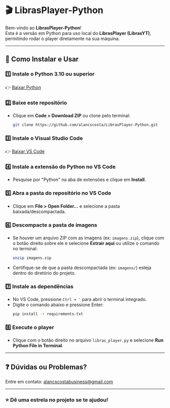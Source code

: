 # 🎬 LibrasPlayer-Python

Bem-vindo ao **LibrasPlayer-Python**!  
Esta é a versão em Python para uso local do **LibrasPlayer (LibrasYT)**, permitindo rodar o player diretamente na sua máquina.

---

## 🚀 Como Instalar e Usar

### 1️⃣ Instale o Python 3.10 ou superior  
👉 [Baixar Python](https://www.python.org/downloads/)

### 2️⃣ Baixe este repositório  
- Clique em **Code > Download ZIP** ou clone pelo terminal:
  ```bash
  git clone https://github.com/alancscosta/LibrasPlayer-Python.git
  ```

### 3️⃣ Instale o Visual Studio Code  
👉 [Baixar VS Code](https://code.visualstudio.com/)

### 4️⃣ Instale a extensão do Python no VS Code  
- Pesquise por "Python" na aba de extensões e clique em **Install**.

### 5️⃣ Abra a pasta do repositório no VS Code  
- Clique em **File > Open Folder...** e selecione a pasta baixada/descompactada.

### 6️⃣ Descompacte a pasta de imagens  
- Se houver um arquivo ZIP com as imagens (ex: `imagens.zip`), clique com o botão direito sobre ele e selecione **Extrair aqui** ou utilize o comando no terminal:
  ```bash
  unzip imagens.zip
  ```
- Certifique-se de que a pasta descompactada (ex: `imagens/`) esteja dentro do diretório do projeto.

### 7️⃣ Instale as dependências  
- No VS Code, pressione `Ctrl + '` para abrir o terminal integrado.
- Digite o comando abaixo e pressione Enter:
  ```bash
  pip install -r requirements.txt
  ```

### 8️⃣ Execute o player  
- Clique com o botão direito no arquivo `libras_player.py` e selecione **Run Python File in Terminal**.

---

## ❓ Dúvidas ou Problemas?

Entre em contato: [alancscostabusiness@gmail.com](mailto:alancscostabusiness@gmail.com)

---

### ⭐ Dê uma estrela no projeto se te ajudou!
